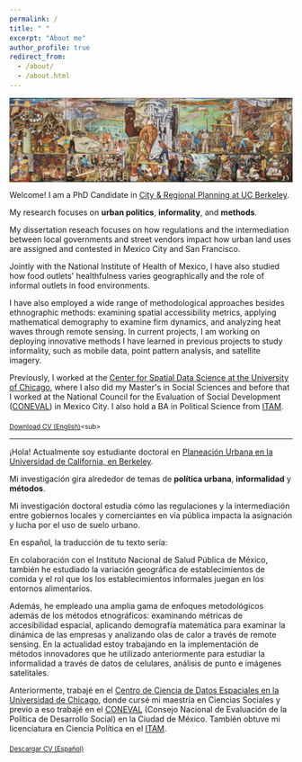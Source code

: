 ```yaml
---
permalink: /
title: " "
excerpt: "About me"
author_profile: true
redirect_from: 
  - /about/
  - /about.html
---
```


<img align="center" width="130%" height="50%" src="images/mural.png">

Welcome! I am a PhD Candidate in [City & Regional Planning at UC Berkeley](https://ced.berkeley.edu/academics/city-regional-planning).

My research focuses on **urban politics**, **informality**, and **methods**.

My dissertation reseach focuses on how regulations and the intermediation between local governments and street vendors impact how urban land uses are assigned and contested in Mexico City and San Francisco. 

Jointly with the National Institute of Health of Mexico, I have also studied how food outlets' healthfulness varies geographically and the role of informal outlets in food environments.

I have also employed a wide range of methodological approaches besides ethnographic methods: examining spatial accessibility metrics, applying mathematical demography to examine firm dynamics, and analyzing heat waves through remote sensing. In current projects, I am working on deploying innovative methods I have learned in previous projects to study informality, such as mobile data, point pattern analysis, and satellite imagery. 

Previously, I worked at the [Center for Spatial Data Science at the University of Chicago](https://spatial.uchicago.edu/), where I also did my Master's in Social Sciences and before that I worked at the National Council for the Evaluation of Social Development ([CONEVAL](https://www.coneval.org.mx/Paginas/principal.aspx)) in Mexico City. I also hold a BA in Political Science from [ITAM](https://www.itam.mx/). 

<sub>[Download CV (English)]([https://drive.google.com/file/d/1q2YkhkNjI-POA06DOYQ0p8gqU5AQ0Wsd/view?usp=share_link](https://drive.google.com/file/d/1_dNe95WDAD6c6JecSAEKRefEErpwfFmQ/view?usp=sharing))<sub>
  
---------

¡Hola! Actualmente soy estudiante doctoral en [Planeación Urbana en la Universidad de California, en Berkeley](https://ced.berkeley.edu/academics/city-regional-planning).

Mi investigación gira alrededor de temas de **política urbana**, **informalidad** y **métodos**.

Mi investigación doctoral estudia cómo las regulaciones y la intermediación entre gobiernos locales y comerciantes en vía pública impacta la asignación y lucha por el uso de suelo urbano.


En español, la traducción de tu texto sería:

En colaboración con el Instituto Nacional de Salud Pública de México, también he estudiado la variación geográfica de establecimientos de comida y el rol que los los establecimientos informales juegan en los entornos alimentarios.

Además, he empleado una amplia gama de enfoques metodológicos además de los métodos etnográficos: examinando métricas de accesibilidad espacial, aplicando demografía matemática para examinar la dinámica de las empresas y analizando  olas de calor a través de remote sensing. En la actualidad estoy trabajando en la implementación de métodos innovadores que he utilizado anteriormente para estudiar la informalidad a través de datos de celulares, análisis de punto e imágenes satelitales.

Anteriormente, trabajé en el [Centro de Ciencia de Datos Espaciales en la Universidad de Chicago](https://spatial.uchicago.edu/), donde cursé mi maestría en Ciencias Sociales y previo a eso trabajé en el [CONEVAL](https://www.coneval.org.mx/Paginas/principal.aspx) (Consejo Nacional de Evaluación de la Política de Desarrollo Social) en la Ciudad de México. También obtuve mi licenciatura en Ciencia Política en el [ITAM](https://www.itam.mx/).
  
<sub>[Descargar CV (Español)](https://drive.google.com/file/d/1kRYGIoqYJsbCEwb-5gp4YDmDVcAy9XU3/view?usp=sharing)<sub>
